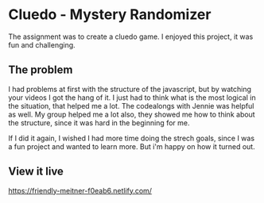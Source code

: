 # Cluedo - Mystery Randomizer

The assignment was to create a cluedo game. I enjoyed this project, it was fun and challenging.

## The problem

I had problems at first with the structure of the javascript, but by watching your videos I got the hang of it. I just had to think what is the most logical in the situation, that helped me a lot. The codealongs with Jennie was helpful as well. My group helped me a lot also, they showed me how to think about the structure, since it was hard in the beginning for me.

If I did it again, I wished I had more time doing the strech goals, since I was a fun project and wanted to learn more. But i'm happy on how it turned out. 

## View it live

https://friendly-meitner-f0eab6.netlify.com/
